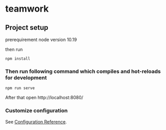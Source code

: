 # teamwork

## Project setup
prerequirement node version 10.19

then run

```
npm install
```

### Then run following command which compiles and hot-reloads for development
```
npm run serve
```

After that open http://localhost:8080/


### Customize configuration
See [Configuration Reference](https://cli.vuejs.org/config/).
